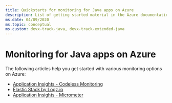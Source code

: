 ```yaml
---
title: Quickstarts for monitoring for Java apps on Azure
description: List of getting started material in the Azure documentation for monitoring for Java apps.
ms.date: 04/09/2020
ms.topic: conceptual
ms.custom: devx-track-java, devx-track-extended-java
---
```


# Monitoring for Java apps on Azure

The following articles help you get started with various monitoring options on Azure:

- [Application Insights - Codeless Monitoring](/azure/azure-monitor/app/java-in-process-agent)
- [Elastic Stack by Logz.io](../fundamentals/java-get-started-with-logzio.md)
- [Application Insights - Micrometer](/azure/azure-monitor/app/micrometer-java)
